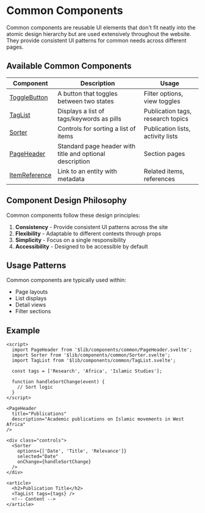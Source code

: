# Common Components

Common components are reusable UI elements that don't fit neatly into the atomic design hierarchy but are used extensively throughout the website. They provide consistent UI patterns for common needs across different pages.

## Available Common Components

| Component | Description | Usage |
|-----------|-------------|-------|
| [ToggleButton](./ToggleButton.md) | A button that toggles between two states | Filter options, view toggles |
| [TagList](./TagList.md) | Displays a list of tags/keywords as pills | Publication tags, research topics |
| [Sorter](./Sorter.md) | Controls for sorting a list of items | Publication lists, activity lists |
| [PageHeader](./PageHeader.md) | Standard page header with title and optional description | Section pages |
| [ItemReference](./ItemReference.md) | Link to an entity with metadata | Related items, references |

## Component Design Philosophy

Common components follow these design principles:

1. **Consistency** - Provide consistent UI patterns across the site
2. **Flexibility** - Adaptable to different contexts through props
3. **Simplicity** - Focus on a single responsibility
4. **Accessibility** - Designed to be accessible by default

## Usage Patterns

Common components are typically used within:
- Page layouts
- List displays
- Detail views
- Filter sections

## Example

```svelte
<script>
  import PageHeader from '$lib/components/common/PageHeader.svelte';
  import Sorter from '$lib/components/common/Sorter.svelte';
  import TagList from '$lib/components/common/TagList.svelte';
  
  const tags = ['Research', 'Africa', 'Islamic Studies'];
  
  function handleSortChange(event) {
    // Sort logic
  }
</script>

<PageHeader
  title="Publications"
  description="Academic publications on Islamic movements in West Africa"
/>

<div class="controls">
  <Sorter 
    options={['Date', 'Title', 'Relevance']}
    selected="Date"
    onChange={handleSortChange}
  />
</div>

<article>
  <h2>Publication Title</h2>
  <TagList tags={tags} />
  <!-- Content -->
</article>
```